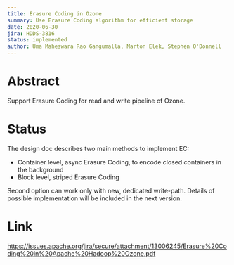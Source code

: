 ```yaml
---
title: Erasure Coding in Ozone 
summary: Use Erasure Coding algorithm for efficient storage
date: 2020-06-30
jira: HDDS-3816
status: implemented
author: Uma Maheswara Rao Gangumalla, Marton Elek, Stephen O'Donnell 
---
```

<!--
  Licensed under the Apache License, Version 2.0 (the "License");
  you may not use this file except in compliance with the License.
  You may obtain a copy of the License at

   http://www.apache.org/licenses/LICENSE-2.0

  Unless required by applicable law or agreed to in writing, software
  distributed under the License is distributed on an "AS IS" BASIS,
  WITHOUT WARRANTIES OR CONDITIONS OF ANY KIND, either express or implied.
  See the License for the specific language governing permissions and
  limitations under the License. See accompanying LICENSE file.
-->

# Abstract

 Support Erasure Coding for read and write pipeline of Ozone.
  
# Status

 The design doc describes two main methods to implement EC:
 
  * Container level, async Erasure Coding, to encode closed containers in the background
  * Block level, striped Erasure Coding
 
 Second option can work only with new, dedicated write-path. Details of possible implementation will be included in the next version.
 
# Link

 https://issues.apache.org/jira/secure/attachment/13006245/Erasure%20Coding%20in%20Apache%20Hadoop%20Ozone.pdf

